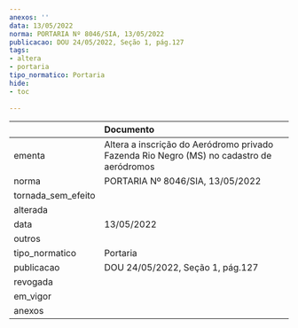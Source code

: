 ```yaml
---
anexos: ''
data: 13/05/2022
norma: PORTARIA Nº 8046/SIA, 13/05/2022
publicacao: DOU 24/05/2022, Seção 1, pág.127
tags:
- altera
- portaria
tipo_normatico: Portaria
hide: 
- toc 
 
---
```


|                    | Documento                                                                                |
|:-------------------|:-----------------------------------------------------------------------------------------|
| ementa             | Altera a inscrição do Aeródromo privado Fazenda Rio Negro (MS) no cadastro de aeródromos |
| norma              | PORTARIA Nº 8046/SIA, 13/05/2022                                                         |
| tornada_sem_efeito |                                                                                          |
| alterada           |                                                                                          |
| data               | 13/05/2022                                                                               |
| outros             |                                                                                          |
| tipo_normatico     | Portaria                                                                                 |
| publicacao         | DOU 24/05/2022, Seção 1, pág.127                                                         |
| revogada           |                                                                                          |
| em_vigor           |                                                                                          |
| anexos             |                                                                                          |